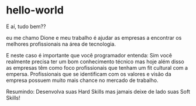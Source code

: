 # hello-world

E aí, tudo bem??

eu me chamo Dione e meu trabalho é ajudar as empresas a encontrar os melhores profissionais na área de tecnologia.

E neste caso é importante que você programador entenda: Sim você realmente precisa ter um bom conhecimento técnico mas hoje além disso as empresas têm como foco profissionais que tenham um fit cultural com a empersa. Profissionais que se identificam com os valores e visão da empresa possuem muito mais chance no mercado de trabalho. 

Resumindo: Desenvolva suas Hard Skills mas jamais deixe de lado suas Soft Skills!
